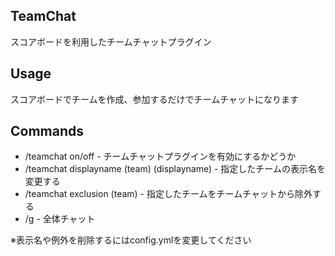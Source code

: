 ## TeamChat
スコアボードを利用したチームチャットプラグイン

## Usage

スコアボードでチームを作成、参加するだけでチームチャットになります

## Commands

- /teamchat on/off                          - チームチャットプラグインを有効にするかどうか
- /teamchat displayname (team) (displayname)  - 指定したチームの表示名を変更する
- /teamchat exclusion (team)                  - 指定したチームをチームチャットから除外する
- /g <message>                                - 全体チャット

※表示名や例外を削除するにはconfig.ymlを変更してください